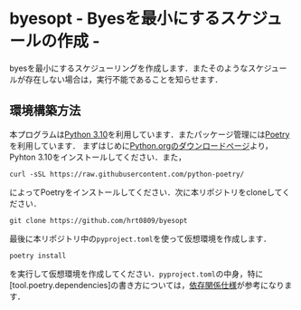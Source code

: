 # byesopt - Byesを最小にするスケジュールの作成 -
byesを最小にするスケジューリングを作成します．またそのようなスケジュールが存在しない場合は，実行不能であることを知らせます．

## 環境構築方法
本プログラムは[Python 3.10](https://www.python.org)を利用しています．またパッケージ管理には[Poetry](https://python-poetry.org)を利用しています．
まずはじめに[Python.orgのダウンロードページ](https://www.python.org/downloads/)より，Pyhton 3.10をインストールしてください．また，
```
curl -sSL https://raw.githubusercontent.com/python-poetry/
```
によってPoetryをインストールしてください．次に本リポジトリをcloneしてください．
```
git clone https://github.com/hrt0809/byesopt
```
最後に本リポジトリ中の```pyproject.toml```を使って仮想環境を作成します．
```
poetry install
```
を実行して仮想環境を作成してください．```pyproject.toml```の中身，特に[tool.poetry.dependencies]の書き方については，[依存関係仕様](https://cocoatomo.github.io/poetry-ja/dependency-specification/)が参考になります．
